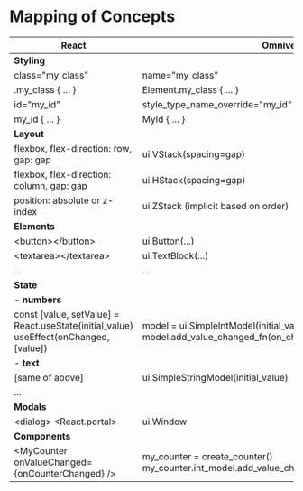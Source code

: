 # Mapping of Concepts

| React | Omniverse |
| --- | --- |
| **Styling** |  |
| class="my_class" | name="my_class" |
| .my_class { ... } | Element.my_class { ... } |
| id="my_id" | style_type_name_override="my_id" |
| my_id { ... } | MyId { ... } |
| **Layout** |  |
| flexbox, flex-direction: row, gap: gap | ui.VStack(spacing=gap) |
| flexbox, flex-direction: column, gap: gap | ui.HStack(spacing=gap) |
| position: absolute or z-index | ui.ZStack (implicit based on order) |
| **Elements** |  |
| \<button>\</button> | ui.Button(...) |
| \<textarea>\</textarea> | ui.TextBlock(...) |
| ... | ... |
| **State** |  |
| - **numbers** |
| const [value, setValue] = React.useState(initial_value) <br /> useEffect(onChanged, [value]) | model = ui.SimpleIntModel(initial_value) <br /> model.add_value_changed_fn(on_changed) |
| - **text** |  |
| [same of above]   | ui.SimpleStringModel(initial_value) |
| ... |   |
| **Modals** |  |
| \<dialog> \<React.portal> | ui.Window |
| **Components** |  |
| \<MyCounter onValueChanged={onCounterChanged} /> | my_counter = create_counter() <br /> my_counter.int_model.add_value_changed_fn(on_counter_changed) |
